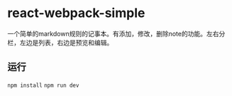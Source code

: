 # react-webpack-simple
一个简单的markdown规则的记事本。有添加，修改，删除note的功能。左右分栏，左边是列表，右边是预览和编辑。

## 运行
`npm install`
`npm run dev`
